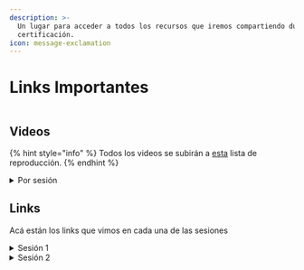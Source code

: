 ```yaml
---
description: >-
  Un lugar para acceder a todos los recursos que iremos compartiendo durante la
  certificación.
icon: message-exclamation
---
```


# Links Importantes

<figure><img src="../.gitbook/assets/asdasd.png" alt=""><figcaption></figcaption></figure>

## Videos

{% hint style="info" %}
Todos los videos se subirán a [esta](https://www.youtube.com/playlist?list=PLyp7oX1WCWQVuWJWpXAeYe8RHLasPcyqP) lista de reproducción.
{% endhint %}

<details>

<summary>Por sesión</summary>

[Sesión 1](https://www.youtube.com/watch?v=cfDuh2vQK64)

[Sesión 2](https://www.youtube.com/watch?v=ZSKhNTdWwmQ)

[Sesión 3](https://www.youtube.com/watch?v=O5S3IXZdqN8)

</details>

## Links

Acá están los links que vimos en cada una de las sesiones

<details>

<summary>Sesión 1</summary>

**Comunicación**

* Link al servidor de Discord de Zona Tres: [https://discord.gg/aUUCHa96Ja](https://discord.gg/aUUCHa96Ja),
* Link al grupo de WhatsApp de Zona Tres: [https://chat.whatsapp.com/FdqtZvYyujJ70qKlod6qA0](https://chat.whatsapp.com/FdqtZvYyujJ70qKlod6qA0),

**Sesión**

* Video de la sesión: [https://youtu.be/cfDuh2vQK64](https://youtu.be/cfDuh2vQK64),
* Documentación del bootcamp: [https://zona-tres.gitbook.io/icp-developer-certification](https://zona-tres.gitbook.io/icp-developer-certification),
* Registro al bootcamp: [https://lu.ma/mli1q1ft](https://lu.ma/mli1q1ft),
* Registro de equipos: [https://airtable.com/app0jQaUjBJqdVVgH/shrVNszmziyASUJv2](https://airtable.com/app0jQaUjBJqdVVgH/shrVNszmziyASUJv2),

**Documentación**

* Explorar el ecosistema de ICP: [https://internetcomputer.org/ecosystem](https://internetcomputer.org/ecosystem),
* Explorar documentación canisters: [https://internetcomputer.org/docs/building-apps/essentials/canisters](https://internetcomputer.org/docs/building-apps/essentials/canisters)

</details>

<details>

<summary>Sesión 2</summary>

[Motoko Playground](https://m7sm4-2iaaa-aaaab-qabra-cai.raw.ic0.app/)

[ICP Ninja (otro IDE en línea)](https://icp.ninja/)

[Developer Environment Set Up (Guía de instalación oficial)](https://internetcomputer.org/docs/tutorials/developer-liftoff/level-0/dev-env/)

[Instalar WSL](https://learn.microsoft.com/en-us/windows/wsl/install)

```
wsl --install
```

[VS Code](https://code.visualstudio.com/download)

[Guía Rápida para instalación de DFX](https://internetcomputer.org/docs/building-apps/getting-started/install)

```
sh -ci "$(curl -fsSL https://internetcomputer.org/install.sh)"
```

{% hint style="info" %}
Recuerda que si estás en Windows, este comando hay que correrlo en la terminal de Ubuntu que instalaste con WSL.
{% endhint %}

```
dfx --version
```

</details>
